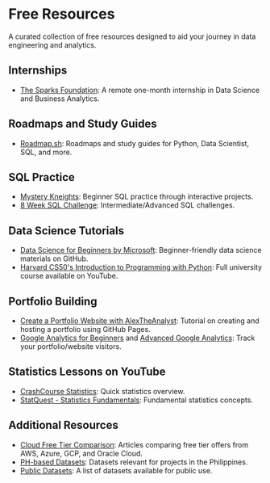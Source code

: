 # Free Resources

A curated collection of free resources designed to aid your journey in data engineering and analytics.

## Internships
- [The Sparks Foundation](https://www.linkedin.com/company/the-sparks-foundation/): A remote one-month internship in Data Science and Business Analytics.

## Roadmaps and Study Guides
- [Roadmap.sh](https://roadmap.sh/): Roadmaps and study guides for Python, Data Scientist, SQL, and more.

## SQL Practice
- [Mystery Kneights](https://mystery.knightlab.com/): Beginner SQL practice through interactive projects.
- [8 Week SQL Challenge](https://8weeksqlchallenge.com/): Intermediate/Advanced SQL challenges.

## Data Science Tutorials
- [Data Science for Beginners by Microsoft](https://github.com/microsoft/Data-Science-For-Beginners/tree/main): Beginner-friendly data science materials on GitHub.
- [Harvard CS50's Introduction to Programming with Python](https://youtu.be/nLRL_NcnK-4): Full university course available on YouTube.

## Portfolio Building
- [Create a Portfolio Website with AlexTheAnalyst](https://youtu.be/ocdwh0KYeUs): Tutorial on creating and hosting a portfolio using GitHub Pages.
- [Google Analytics for Beginners](https://www.youtube.com/watch?v=94P3gPFR060) and [Advanced Google Analytics](https://www.youtube.com/watch?v=XPuWgkd3RCs): Track your portfolio/website visitors.

## Statistics Lessons on YouTube
- [CrashCourse Statistics](https://www.youtube.com/playlist?list=PL8dPuuaLjXtNM_Y-bUAhblSAdWRnmBUcr): Quick statistics overview.
- [StatQuest - Statistics Fundamentals](https://www.youtube.com/playlist?list=PLblh5JKOoLUK0FLuzwntyYI10UQFUhsY9): Fundamental statistics concepts.

## Additional Resources
- [Cloud Free Tier Comparison](resources/Cloud-Free-Tier-Comparison): Articles comparing free tier offers from AWS, Azure, GCP, and Oracle Cloud.
- [PH-based Datasets](../datasets/PH_data_sources.md): Datasets relevant for projects in the Philippines.
- [Public Datasets](../datasets/Public_datasets.md): A list of datasets available for public use.
